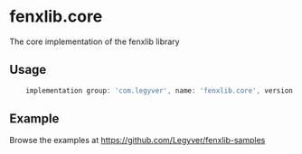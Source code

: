 # fenxlib.core
The core implementation of the fenxlib library

## Usage
```gradle
    implementation group: 'com.legyver', name: 'fenxlib.core', version: '3.0.2'
```

## Example
Browse the examples at https://github.com/Legyver/fenxlib-samples